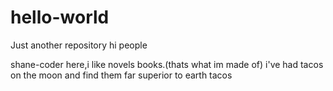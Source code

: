 # hello-world
Just another repository
hi people


shane-coder here,i like novels books.(thats what im made of)
i've had tacos on the moon and find them far superior to earth tacos
